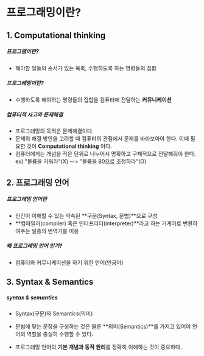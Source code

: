 # 프로그래밍이란?

## 1. Computational thinking

##### 프로그램이란?

- 해야할 일들의 순서가 있는 목록, 수행하도록 하는 명령들의 집합



##### 프로그래밍이란?

- 수행하도록 해야하는 명령들의 집합을 컴퓨터에 전달하는 **커뮤니케이션**



##### 컴퓨터적 사고와 문제해결

- 프로그래밍의 목적은 문제해결이다.
- 문제의 해결 방안을 고려할 때 컴퓨터의 관점에서 문제를 바라보아야 한다. 이때 필요한 것이 **Computational thinking** 이다.
- 컴퓨터에게는 개념을 작은 단위로 나누어서 명확하고 구체적으로 전달해줘야 한다. ex) "볼륨을 키워라"(X) --> "볼륨을 80으로 조정하라"(O)



## 2. 프로그래밍 언어

##### 프로그래밍 언어란

- 인간이 이해할 수 있는 약속된 **구문(Syntax, 문법)**으로 구성
- **컴파일러(compiler) 혹은 인터프리터(interpreter)**라고 하는 기계어로 변환하여주는 일종의 번역기를 이용



##### 왜 프로그래밍 **언어** 인가? 

- 컴퓨터와 커뮤니케이션을 하기 위한 언어(인공어)



## 3. Syntax & Semantics

##### syntax & semantics

- Syntax(구문)와 Semantics(의미)
- 문법에 맞는 문장을 구성하는 것은 물론 **의미(Semantics)**를 가지고 있어야 언어의 역할을 충실히 수행할 수 있다.

- 프로그래밍 언어의 **기본 개념과 동작 원리**를 정확히 이해하는 것이 중요하다.